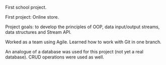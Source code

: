 First school project.

First project: Online store.

Project goals: to develop the principles of OOP, data input/output streams, data structures and Stream API.

Worked as a team using Agile. Learned how to work with Git in one branch.

An analogue of a database was used for this project (not yet a real database). CRUD operations were used as well.

